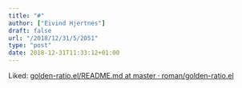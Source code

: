 ```yaml
---
title: "#"
author: ["Eivind Hjertnes"]
draft: false
url: "/2018/12/31/5/2051"
type: "post"
date: 2018-12-31T11:33:12+01:00
---
```


Liked:
[golden-ratio.el/README.md
at master · roman/golden-ratio.el](https://github.com/roman/golden-ratio.el/blob/master/README.md)
